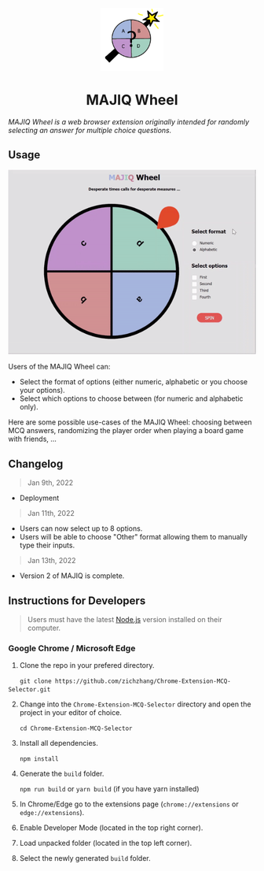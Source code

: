 <p align="center">
  <img src="./public/logo128.png" width="128" height="128"/>
</p>

<h1 align="center">MAJIQ Wheel</h1>

*MAJIQ Wheel is a web browser extension originally intended for randomly selecting an answer for multiple choice questions.*

## Usage

<p align="center">
  <img src="./src/assets/animation.gif" />
</p>

Users of the MAJIQ Wheel can:

* Select the format of options (either numeric, alphabetic or you choose your options).
* Select which options to choose between (for numeric and alphabetic only).

Here are some possible use-cases of the MAJIQ Wheel: choosing between MCQ answers, randomizing the player order when playing a board game with friends, ...

## Changelog

> Jan 9th, 2022

* Deployment

> Jan 11th, 2022

* Users can now select up to 8 options.
* Users will be able to choose "Other" format allowing them to manually type their inputs.

> Jan 13th, 2022

* Version 2 of MAJIQ is complete.

## Instructions for Developers

> Users must have the latest [Node.js](https://nodejs.org/en/download/) version installed on their computer.

### Google Chrome / Microsoft Edge ### 
1. Clone the repo in your prefered directory.

 &nbsp;&nbsp;&nbsp;&nbsp;&nbsp;&nbsp;`git clone https://github.com/zichzhang/Chrome-Extension-MCQ-Selector.git`

2. Change into the `Chrome-Extension-MCQ-Selector` directory and open the project in your editor of choice.

&nbsp;&nbsp;&nbsp;&nbsp;&nbsp;&nbsp;`cd Chrome-Extension-MCQ-Selector`

3. Install all dependencies.

&nbsp;&nbsp;&nbsp;&nbsp;&nbsp;&nbsp;`npm install`

4. Generate the `build` folder.

&nbsp;&nbsp;&nbsp;&nbsp;&nbsp;&nbsp;`npm run build` or `yarn build` (if you have yarn installed)

5. In Chrome/Edge go to the extensions page (`chrome://extensions` or `edge://extensions`).

6. Enable Developer Mode (located in the top right corner).

7. Load unpacked folder (located in the top left corner).

8. Select the newly generated `build` folder. 
